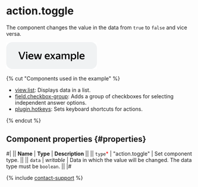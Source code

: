 # action.toggle

The component changes the value in the data from `true` to `false` and vice versa.

[![View example in the sandbox](../_images/buttons/view-example.svg)](https://ya.cc/t/bJN7DmZV4GAR8K)

{% cut "Components used in the example" %}

- [view.list](view.list.md): Displays data in a list.
- [field.checkbox-group](field.checkbox-group.md): Adds a group of checkboxes for selecting independent answer options.
- [plugin.hotkeys](plugin.hotkeys.md): Sets keyboard shortcuts for actions. 

{% endcut %}


## Component properties {#properties}

#|
|| **Name** | **Type** | **Description** ||
|| `type`<span style="color: red">\*</span> | "action.toggle" | Set component type. ||
|| `data` | _writable_ | Data in which the value will be changed. The data type must be `boolean`. ||
|#

{% include [contact-support](../_includes/contact-support.md) %}
